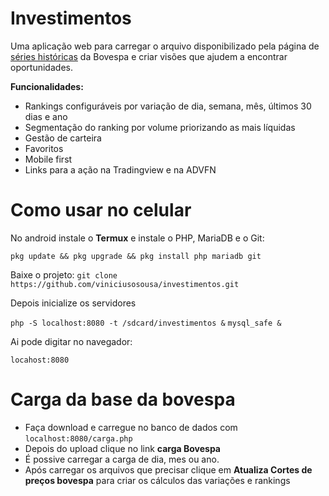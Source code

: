 # Investimentos
Uma aplicação web para carregar o arquivo disponibilizado pela página de [séries históricas](http://www.b3.com.br/pt_br/market-data-e-indices/servicos-de-dados/market-data/historico/mercado-a-vista/series-historicas/) da Bovespa e criar visões que ajudem a encontrar oportunidades. 

**Funcionalidades:**

- Rankings configuráveis por variação de dia, semana, mês, últimos 30 dias e ano
- Segmentação do ranking por volume priorizando as mais líquidas
- Gestão de carteira
- Favoritos
- Mobile first
- Links para a ação na Tradingview e na ADVFN

# Como usar no celular

No android instale o **Termux** e instale o PHP, MariaDB e o Git:

`pkg update && pkg upgrade && pkg install php mariadb git`

Baixe o projeto:
`git clone https://github.com/viniciusosousa/investimentos.git`

Depois inicialize os servidores

`php -S localhost:8080 -t /sdcard/investimentos &`
`mysql_safe &`

Ai pode digitar no navegador:

`locahost:8080`

# Carga da base da bovespa

- Faça download e carregue no banco de dados com `localhost:8080/carga.php`
- Depois do upload clique no link **carga Bovespa**
- É possive carregar a carga de dia, mes ou ano.
- Após carregar os arquivos que precisar clique em **Atualiza Cortes de preços bovespa** para criar os cálculos das variações e rankings